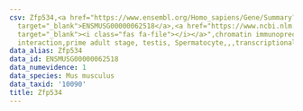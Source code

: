 ```yaml
---
csv: Zfp534,<a href="https://www.ensembl.org/Homo_sapiens/Gene/Summary?db=core;g=ENSMUSG00000062518"
  target="_blank">ENSMUSG00000062518</a>,<a href="https://www.ncbi.nlm.nih.gov/pubmed/25450459"
  target="_blank"><i class="fas fa-file"></i></a>",chromatin immunoprecipitation assay,direct
  interaction,prime adult stage, testis, Spermatocyte,,,transcriptional regulation,
data_alias: Zfp534
data_id: ENSMUSG00000062518
data_numevidence: 1
data_species: Mus musculus
data_taxid: '10090'
title: Zfp534
---
```

